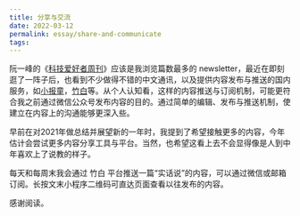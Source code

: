 ```yaml
---
title: 分享与交流
date: 2022-03-12
permalink: essay/share-and-communicate
tags:
---
```

阮一峰的《[科技爱好者周刊](https://www.ruanyifeng.com/blog/weekly/)》应该是我浏览篇数最多的 newsletter，最近在即刻逛了一阵子后，也看到不少做得不错的中文通讯，以及提供内容发布与推送的国内服务，如[小报童](https://xiaobot.net/home.html)，[竹白](https://zhubai.love/)等。从个人认知看，这样的内容推送与订阅机制，可能更符合我之前通过微信公众号发布内容的目的。通过简单的编辑、发布与推送机制，使建立在内容上的沟通能够更深入些。

早前在对2021年做总结并展望新的一年时，我提到了希望接触更多的内容，今年估计会尝试更多内容分享工具与平台。当然，也希望这看上去不会显得像是人到中年喜欢上了说教的样子。

每天和每周末我会通过 竹白 平台推送一篇“实话说”的内容，可以通过微信或邮箱订阅。长按文末小程序二维码可直达页面查看以往发布的内容。

感谢阅读。